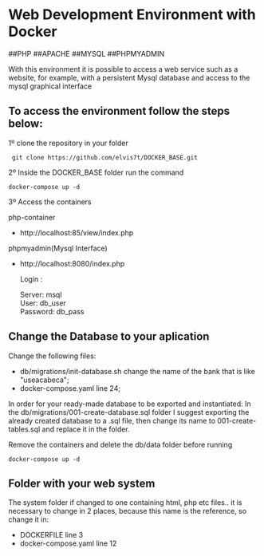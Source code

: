 # Web Development Environment with Docker

##PHP 
##APACHE
##MYSQL
##PHPMYADMIN

With this environment it is possible to access a web service such as a website, for example, with a persistent Mysql database and access to the mysql graphical interface

## To access the environment follow the steps below:

1º clone the repository in your folder
```
 git clone https://github.com/elvis7t/DOCKER_BASE.git
```
2º Inside the DOCKER_BASE folder run the command 
```
docker-compose up -d
``` 
3º Access the containers

 php-container
 - http://localhost:85/view/index.php

 phpmyadmin(Mysql Interface)
 - http://localhost:8080/index.php
   
    Login :
   
    Server: msql    
    User: db_user    
    Password: db_pass
    
 ## Change the Database to your aplication
Change the following files:
* db/migrations/init-database.sh change the name of the bank that is like "useacabeca";
* docker-compose.yaml line 24;
  
In order for your ready-made database to be exported and instantiated:
In the db/migrations/001-create-database.sql folder I suggest exporting the already created database to a .sql file, then change its name to 001-create-tables.sql and replace it in the folder.

Remove the containers and delete the db/data folder before running 
```
docker-compose up -d 
```
## Folder with your web system
The system folder if changed to one containing html, php etc files..
it is necessary to change in 2 places, because this name is the reference, so change it in:    
 * DOCKERFILE line 3
 * docker-compose.yaml line 12


